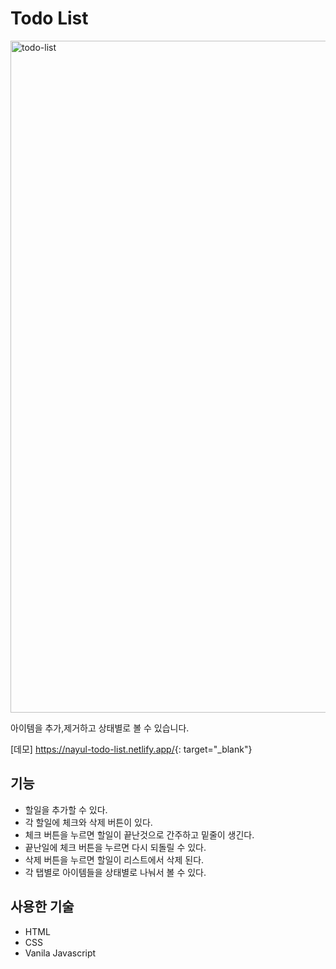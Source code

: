 # Todo List 

<img width="1075" alt="todo-list" src="https://user-images.githubusercontent.com/109073797/183377210-10c01b1d-11c0-4a0c-bdc8-c6f2e74c6c27.png">

아이템을 추가,제거하고 상태별로 볼 수 있습니다.

[데모] <https://nayul-todo-list.netlify.app/>{: target="_blank"}


## 기능

* 할일을 추가할 수 있다.
* 각 할일에 체크와 삭제 버튼이 있다.
* 체크 버튼을 누르면 할일이 끝난것으로 간주하고 밑줄이 생긴다.
* 끝난일에 체크 버튼을 누르면 다시 되돌릴 수 있다.
* 삭제 버튼을 누르면 할일이 리스트에서 삭제 된다.
* 각 탭별로 아이템들을 상태별로 나눠서 볼 수 있다.


## 사용한 기술

* HTML
* CSS
* Vanila Javascript
